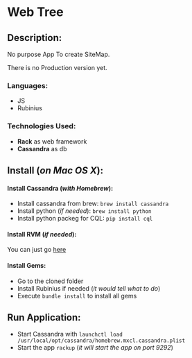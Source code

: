 # Web Tree 
## Description: 
No purpose App To create SiteMap.

There is no Production version yet. 


### Languages: 
- JS
- Rubinius

### Technologies Used: 
- **Rack** as web framework
- **Cassandra** as db

## Install (*on Mac OS X*): 

#### Install Cassandra (*with Homebrew*): 
  - Install cassandra from brew: `brew install cassandra`
  - Install python (*if needed*): `brew install python`
  - Install python packeg for CQL: `pip install cql`

#### Install RVM (*if needed*): 
  You can just go [here](https://rvm.io/rvm/install)

#### Install Gems: 
  - Go to the cloned folder
  - Install Rubinius if needed (*it would tell what to do*)
  - Execute `bundle install` to install all gems 

## Run Application: 
  - Start Cassandra with `launchctl load /usr/local/opt/cassandra/homebrew.mxcl.cassandra.plist`
  - Start the app `rackup` (*it will start the app on port 9292*)
  



